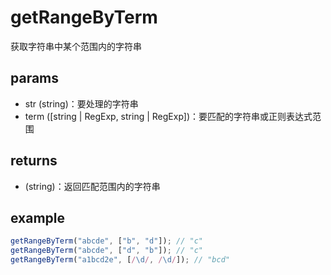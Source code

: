 # getRangeByTerm

获取字符串中某个范围内的字符串

## params

-   str (string)：要处理的字符串
-   term ([string | RegExp, string | RegExp])：要匹配的字符串或正则表达式范围

## returns

-   (string)：返回匹配范围内的字符串

## example

```js
getRangeByTerm("abcde", ["b", "d"]); // "c"
getRangeByTerm("abcde", ["d", "b"]); // "c"
getRangeByTerm("a1bcd2e", [/\d/, /\d/]); // "bcd"
```
